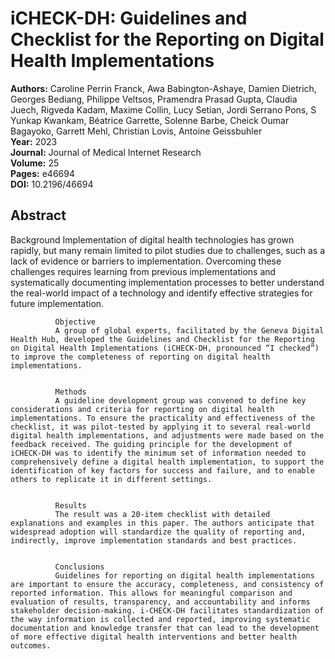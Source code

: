 # iCHECK-DH: Guidelines and Checklist for the Reporting on Digital Health Implementations

**Authors:** Caroline Perrin Franck, Awa Babington-Ashaye, Damien Dietrich, Georges Bediang, Philippe Veltsos, Pramendra Prasad Gupta, Claudia Juech, Rigveda Kadam, Maxime Collin, Lucy Setian, Jordi Serrano Pons, S Yunkap Kwankam, Béatrice Garrette, Solenne Barbe, Cheick Oumar Bagayoko, Garrett Mehl, Christian Lovis, Antoine Geissbuhler  
**Year:** 2023  
**Journal:** Journal of Medical Internet Research  
**Volume:** 25  
**Pages:** e46694  
**DOI:** 10.2196/46694  

## Abstract
Background
              Implementation of digital health technologies has grown rapidly, but many remain limited to pilot studies due to challenges, such as a lack of evidence or barriers to implementation. Overcoming these challenges requires learning from previous implementations and systematically documenting implementation processes to better understand the real-world impact of a technology and identify effective strategies for future implementation.
            
            
              Objective
              A group of global experts, facilitated by the Geneva Digital Health Hub, developed the Guidelines and Checklist for the Reporting on Digital Health Implementations (iCHECK-DH, pronounced “I checked”) to improve the completeness of reporting on digital health implementations.
            
            
              Methods
              A guideline development group was convened to define key considerations and criteria for reporting on digital health implementations. To ensure the practicality and effectiveness of the checklist, it was pilot-tested by applying it to several real-world digital health implementations, and adjustments were made based on the feedback received. The guiding principle for the development of iCHECK-DH was to identify the minimum set of information needed to comprehensively define a digital health implementation, to support the identification of key factors for success and failure, and to enable others to replicate it in different settings.
            
            
              Results
              The result was a 20-item checklist with detailed explanations and examples in this paper. The authors anticipate that widespread adoption will standardize the quality of reporting and, indirectly, improve implementation standards and best practices.
            
            
              Conclusions
              Guidelines for reporting on digital health implementations are important to ensure the accuracy, completeness, and consistency of reported information. This allows for meaningful comparison and evaluation of results, transparency, and accountability and informs stakeholder decision-making. i-CHECK-DH facilitates standardization of the way information is collected and reported, improving systematic documentation and knowledge transfer that can lead to the development of more effective digital health interventions and better health outcomes.

